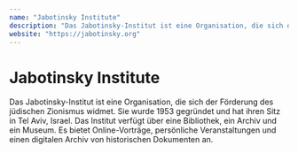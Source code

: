 ```yaml
---
name: "Jabotinsky Institute"
description: "Das Jabotinsky-Institut ist eine Organisation, die sich der Förderung des jüdischen Zionismus widmet. Sie wurde 1953 gegründet und hat ihren Sitz in Tel Aviv, Israel. Das Institut verfügt über eine Bibliothek, ein Archiv und ein Museum. Es bietet Online-Vorträge, persönliche Veranstaltungen und einen digitalen Archiv von historischen Dokumenten an."
website: "https://jabotinsky.org"
---
```


# Jabotinsky Institute

Das Jabotinsky-Institut ist eine Organisation, die sich der Förderung des jüdischen Zionismus widmet. Sie wurde 1953 gegründet und hat ihren Sitz in Tel Aviv, Israel. Das Institut verfügt über eine Bibliothek, ein Archiv und ein Museum. Es bietet Online-Vorträge, persönliche Veranstaltungen und einen digitalen Archiv von historischen Dokumenten an.
